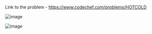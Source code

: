 Link to the problem - https://www.codechef.com/problems/HOTCOLD


![image](https://github.com/Haleshot/Competitive-Programming/assets/57552973/30c7e924-4922-47e3-b263-89aff170c74a)


![image](https://github.com/Haleshot/Competitive-Programming/assets/57552973/b1b831f4-9de4-464b-b70b-2cd9a6caf5f3)
